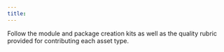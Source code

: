 ```yaml
---
title: 
---
```

Follow the module and package creation kits as well as the quality rubric provided for contributing each asset type.

